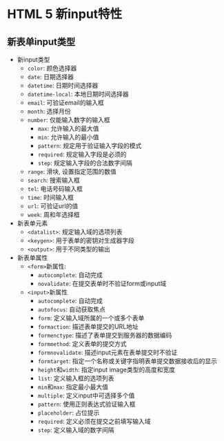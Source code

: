 # HTML 5 新input特性


## 新表单input类型

* 新input类型
    - `color`: 颜色选择器
    - `date`: 日期选择器
    - `datetime`: 日期时间选择器
    - `datetime-local`: 本地日期时间选择器
    - `email`: 可验证email的输入框
    - `month`: 选择月份
    - `number`: 仅能输入数字的输入框
        - `max`: 允许输入的最大值
        - `min`: 允许输入的最小值
        - `pattern`: 规定用于验证输入字段的模式
        - `required`: 规定输入字段是必须的
        - `step`: 规定输入字段的合法数字间隔
    - `range`: 滑块, 设置指定范围的数值
    - `search`: 搜索输入框
    - `tel`: 电话号码输入框
    - `time`: 时间输入框
    - `url`: 可验证url的值
    - `week`: 周和年选择框
* 新表单元素
    - `<datalist>`: 规定输入域的选项列表
    - `<keygen>`: 用于表单的密钥对生成器字段
    - `<output>`: 用于不同类型的输出
* 新表单属性
    - `<form>`新属性:
        - `autocomplete`: 自动完成
        - `novalidate`: 在提交表单时不验证form或input域
    - `<input>`新属性
        - `autocomplete`: 自动完成
        - `autofocus`: 自动获取焦点
        - `form`: 定义输入域所属的一个或多个表单
        - `formaction`: 描述表单提交的URL地址
        - `formenctype`: 描述了表单提交到服务器的数据编码
        - `formmethod`: 定义表单的提交方式
        - `formnovalidate`: 描述input元素在表单提交时不验证
        - `formtarget`: 指定一个名称或关键字指明表单提交数据接收后的显示
        - `height`和`width`: 指定input image类型的高度和宽度
        - `list`: 定义输入框的选项列表
        - `min`和`max`: 指定最小最大值
        - `multiple`: 定义input中可选择多个值
        - `pattern`: 使用正则表达式验证输入框
        - `placeholder`: 占位提示
        - `required`: 定义必须在提交之前填写输入域
        - `step`: 定义输入域的数字间隔

